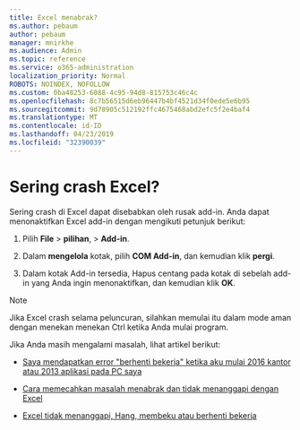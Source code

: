 ```yaml
---
title: Excel menabrak?
ms.author: pebaum
author: pebaum
manager: mnirkhe
ms.audience: Admin
ms.topic: reference
ms.service: o365-administration
localization_priority: Normal
ROBOTS: NOINDEX, NOFOLLOW
ms.custom: 0ba48253-6088-4c95-94d8-815753c46c4c
ms.openlocfilehash: 8c7b56515d6eb96447b4bf4521d34f0ede5e6b95
ms.sourcegitcommit: 9d78905c512192ffc4675468abd2efc5f2e4baf4
ms.translationtype: MT
ms.contentlocale: id-ID
ms.lasthandoff: 04/23/2019
ms.locfileid: "32390039"
---
```

# <a name="frequent-excel-crashes"></a>Sering crash Excel?

Sering crash di Excel dapat disebabkan oleh rusak add-in. Anda dapat menonaktifkan Excel add-in dengan mengikuti petunjuk berikut:
  
1. Pilih **File** \> **pilihan**, \> **Add-in**.
    
2. Dalam **mengelola** kotak, pilih **COM Add-in**, dan kemudian klik **pergi**.
    
3. Dalam kotak Add-in tersedia, Hapus centang pada kotak di sebelah add-in yang Anda ingin menonaktifkan, dan kemudian klik **OK**.
    
> [!NOTE]
> Jika Excel crash selama peluncuran, silahkan memulai itu dalam mode aman dengan menekan menekan Ctrl ketika Anda mulai program. 
  
Jika Anda masih mengalami masalah, lihat artikel berikut:
  
- [Saya mendapatkan error "berhenti bekerja" ketika aku mulai 2016 kantor atau 2013 aplikasi pada PC saya](https://support.office.com/article/52bd7985-4e99-4a35-84c8-2d9b8301a2fa.aspx)
    
- [Cara memecahkan masalah menabrak dan tidak menanggapi dengan Excel](https://support.microsoft.com/help/2758592/how-to-troubleshoot-crashing-and-not-responding-issues-with-excel)
    
- [Excel tidak menanggapi, Hang, membeku atau berhenti bekerja](https://support.office.com/article/37e7d3c9-9e84-40bf-a805-4ca6853a1ff4.aspx)
    

